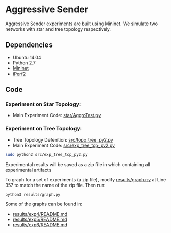 # Aggressive Sender

Aggressive Sender experiments are built using Mininet. We simulate two networks with star and tree topology respectively.

## Dependencies

-   Ubuntu 14.04
-   Python 2.7
-   [Mininet](https://pypi.org/project/mininet/)
-   [iPerf2](https://iperf.fr/iperf-doc.php)

## Code

### Experiment on Star Topology:

-   Main Experiment Code: [star/AggroTest.py](star/AggroTest.py)

### Experiment on Tree Topology:

-   Tree Topology Defenition: [src/topo_tree_py2.py](src/topo_tree_py2.py)
-   Main Experiment Code: [src/exp_tree_tcp_py2.py](src/exp_tree_tcp_py2.py)

```bash
sudo python2 src/exp_tree_tcp_py2.py
```

Experimental results will be saved as a zip file in which containing all experimental artifacts

To graph for a set of experiments (a zip file), modify [results/graph.py](results/graph.py) at Line 357 to match the name of the zip file. Then run:

```bash
python3 results/graph.py
```

Some of the graphs can be found in:

-   [results/exp4/README.md](results/exp4/README.md)
-   [results/exp5/README.md](results/exp5/README.md)
-   [results/exp6/README.md](results/exp6/README.md)

